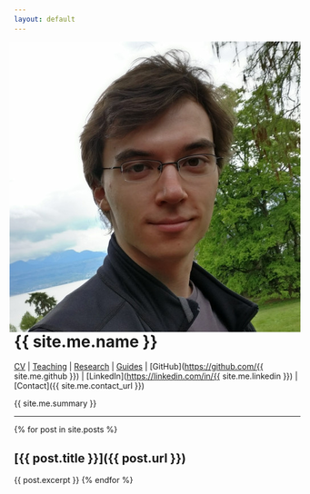 ```yaml
---
layout: default
---
```


<img alt="Photo of me" src="./img/photo.jpg" style="float: right; max-width: max(15vw,20vh); margin-left: 1vw;" />

# {{ site.me.name }}
[CV](./pdf/cv.pdf) |
[Teaching](./teaching) |
[Research](./research) |
[Guides](./guides) |
[GitHub](https://github.com/{{ site.me.github }}) |
[LinkedIn](https://linkedin.com/in/{{ site.me.linkedin }}) |
[Contact]({{ site.me.contact_url }})

{{ site.me.summary }}

---

{% for post in site.posts %}
## [{{ post.title }}]({{ post.url }})
{{ post.excerpt }}
{% endfor %}
